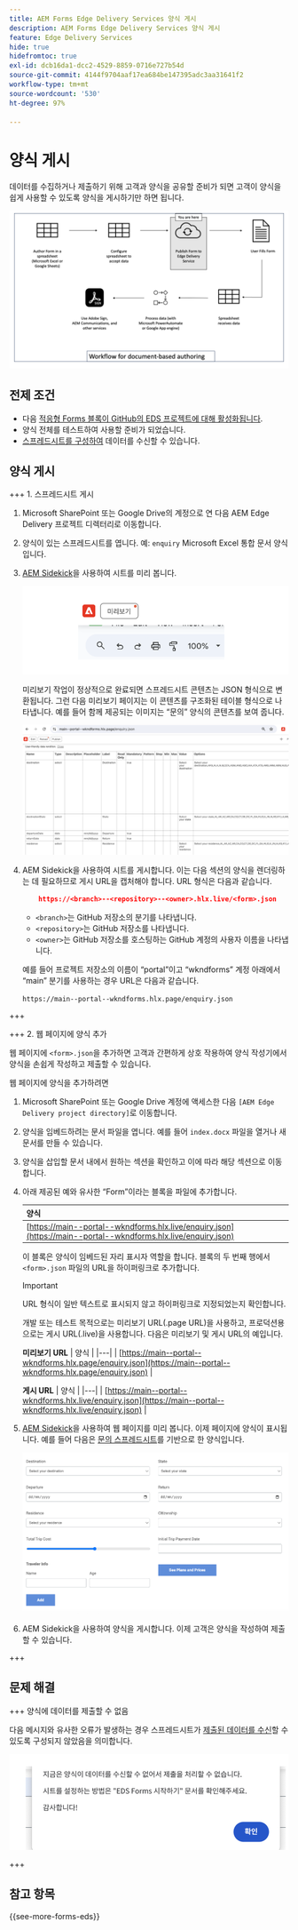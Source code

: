 ```yaml
---
title: AEM Forms Edge Delivery Services 양식 게시
description: AEM Forms Edge Delivery Services 양식 게시
feature: Edge Delivery Services
hide: true
hidefromtoc: true
exl-id: dcb16da1-dcc2-4529-8859-0716e727b54d
source-git-commit: 4144f9704aaf17ea684be147395adc3aa31641f2
workflow-type: tm+mt
source-wordcount: '530'
ht-degree: 97%

---
```


# 양식 게시

데이터를 수집하거나 제출하기 위해 고객과 양식을 공유할 준비가 되면 고객이 양식을 쉽게 사용할 수 있도록 양식을 게시하기만 하면 됩니다.

![문서 기반 작성 에코시스템](/help/edge/assets/document-based-authoring-workflow-publish-form.png)

## 전제 조건

* 다음 [적응형 Forms 블록이 GitHub의 EDS 프로젝트에 대해 활성화됩니다](/help/edge/docs/forms/create-forms.md).
* 양식 전체를 테스트하여 사용할 준비가 되었습니다.
* [스프레드시트를 구성하여](/help/edge/docs/forms/submit-forms.md) 데이터를 수신할 수 있습니다.

## 양식 게시

+++ 1. 스프레드시트 게시

1. Microsoft SharePoint 또는 Google Drive의 계정으로 연 다음 AEM Edge Delivery 프로젝트 디렉터리로 이동합니다.

1. 양식이 있는 스프레드시트를 엽니다. 예: `enquiry` Microsoft Excel 통합 문서 양식입니다.

1. [AEM Sidekick](https://www.aem.live/developer/tutorial#preview-and-publish-your-content)을 사용하여 시트를 미리 봅니다.

   ![AEM Sidekick을 사용하여 시트 미리보기](/help/edge/assets/preview-form.png)

   미리보기 작업이 정상적으로 완료되면 스프레드시트 콘텐츠는 JSON 형식으로 변환됩니다. 그런 다음 미리보기 페이지는 이 콘텐츠를 구조화된 테이블 형식으로 나타냅니다. 예를 들어 함께 제공되는 이미지는 “문의” 양식의 콘텐츠를 보여 줍니다.

   ![양식 미리보기 JSON 형식](/help/edge/assets/forms-preview-json-format.png)

1. AEM Sidekick을 사용하여 시트를 게시합니다. 이는 다음 섹션의 양식을 렌더링하는 데 필요하므로 게시 URL을 캡처해야 합니다. URL 형식은 다음과 같습니다.


   ```JSON
       https://<branch>--<repository>--<owner>.hlx.live/<form>.json
   ```

   * `<branch>`는 GitHub 저장소의 분기를 나타냅니다.
   * `<repository>`는 GitHub 저장소를 나타냅니다.
   * `<owner>`는 GitHub 저장소를 호스팅하는 GitHub 계정의 사용자 이름을 나타냅니다.

   예를 들어 프로젝트 저장소의 이름이 “portal”이고 “wkndforms” 계정 아래에서 “main” 분기를 사용하는 경우 URL은 다음과 같습니다.

   `https://main--portal--wkndforms.hlx.page/enquiry.json`

+++

+++ 2. 웹 페이지에 양식 추가

웹 페이지에 `<form>.json`을 추가하면 고객과 간편하게 상호 작용하여 양식 작성기에서 양식을 손쉽게 작성하고 제출할 수 있습니다.


웹 페이지에 양식을 추가하려면

1. Microsoft SharePoint 또는 Google Drive 계정에 액세스한 다음 `[AEM Edge Delivery project directory]`로 이동합니다.

1. 양식을 임베드하려는 문서 파일을 엽니다. 예를 들어 `index.docx` 파일을 열거나 새 문서를 만들 수 있습니다.

1. 양식을 삽입할 문서 내에서 원하는 섹션을 확인하고 이에 따라 해당 섹션으로 이동합니다.

1. 아래 제공된 예와 유사한 “Form”이라는 블록을 파일에 추가합니다.

   | 양식 |
   |---|
   | [https://main--portal--wkndforms.hlx.live/enquiry.json](https://main--portal--wkndforms.hlx.live/enquiry.json) |

   이 블록은 양식이 임베드된 자리 표시자 역할을 합니다. 블록의 두 번째 행에서 `<form>.json` 파일의 URL을 하이퍼링크로 추가합니다.

   >[!IMPORTANT]
   >
   >
   > URL 형식이 일반 텍스트로 표시되지 않고 하이퍼링크로 지정되었는지 확인합니다.

   개발 또는 테스트 목적으로는 미리보기 URL(.page URL)을 사용하고, 프로덕션용으로는 게시 URL(.live)을 사용합니다. 다음은 미리보기 및 게시 URL의 예입니다.

   **미리보기 URL**
| 양식  |
|---|
| [https://main--portal--wkndforms.hlx.page/enquiry.json](https://main--portal--wkndforms.hlx.page/enquiry.json)  |


   **게시 URL**
| 양식  |
|---|
| [https://main--portal--wkndforms.hlx.live/enquiry.json](https://main--portal--wkndforms.hlx.live/enquiry.json)  |

1. [AEM Sidekick](https://www.aem.live/developer/tutorial#preview-and-publish-your-content)을 사용하여 웹 페이지를 미리 봅니다. 이제 페이지에 양식이 표시됩니다. 예를 들어 다음은 [문의 스프레드시트](https://docs.google.com/spreadsheets/d/196lukD028RDK_evBelkOonPxC7w0l_IiJ-Yx3DvMfNk/edit#gid=0)를 기반으로 한 양식입니다.


   [![샘플 EDS 양식](/help/edge/assets/eds-form.png)](https://main--portal--wkndforms.hlx.live/)

1. AEM Sidekick을 사용하여 양식을 게시합니다. 이제 고객은 양식을 작성하여 제출할 수 있습니다.

+++

## 문제 해결

+++ 양식에 데이터를 제출할 수 없음

다음 메시지와 유사한 오류가 발생하는 경우 스프레드시트가 [제출된 데이터를 수신](/help/edge/docs/forms/submit-forms.md)할 수 있도록 구성되지 않았음을 의미합니다.

![양식 제출 시 오류](/help/edge/assets/form-error.png)

+++


## 참고 항목

{{see-more-forms-eds}}

